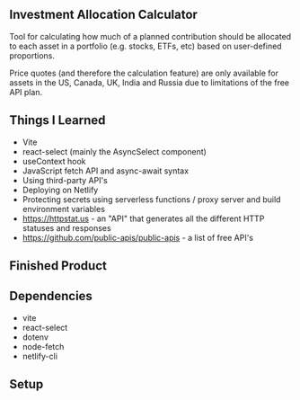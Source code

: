 ## Investment Allocation Calculator
Tool for calculating how much of a planned contribution should be allocated to each asset in a portfolio (e.g. stocks, ETFs, etc) based on user-defined proportions.  
  
Price quotes (and therefore the calculation feature) are only available for assets in the US, Canada, UK, India and Russia due to limitations of the free API plan.  

## Things I Learned
* Vite
* react-select (mainly the AsyncSelect component)
* useContext hook
* JavaScript fetch API and async-await syntax
* Using third-party API's
* Deploying on Netlify
* Protecting secrets using serverless functions / proxy server and build environment variables
* https://httpstat.us - an "API" that generates all the different HTTP statuses and responses
* https://github.com/public-apis/public-apis - a list of free API's

## Finished Product  
## Dependencies
* vite
* react-select
* dotenv
* node-fetch
* netlify-cli  

## Setup

